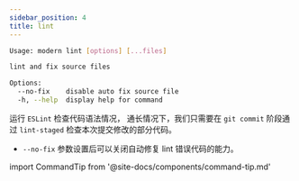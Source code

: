 ```yaml
---
sidebar_position: 4
title: lint
---
```


```bash
Usage: modern lint [options] [...files]

lint and fix source files

Options:
  --no-fix    disable auto fix source file
  -h, --help  display help for command
```

运行 `ESLint` 检查代码语法情况， 通长情况下，我们只需要在 `git commit` 阶段通过 `lint-staged` 检查本次提交修改的部分代码。

* `--no-fix` 参数设置后可以关闭自动修复 lint 错误代码的能力。

import CommandTip from '@site-docs/components/command-tip.md'

<CommandTip />
